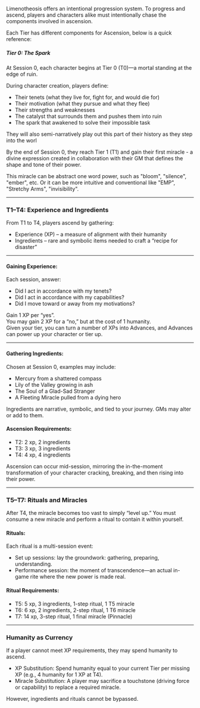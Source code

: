 Limenotheosis offers an intentional progression system. To progress and ascend, players and characters alike must intentionally chase the components involved in ascension. 

Each Tier has different components for Ascension, below is a quick reference: 
##### Tier 0: The Spark
At Session 0, each character begins at Tier 0 (T0)—a mortal standing at the edge of ruin. 

During character creation, players define:
- Their tenets (what they live for, fight for, and would die for)  
- Their motivation (what they pursue and what they flee)  
- Their strengths and weaknesses  
- The catalyst that surrounds them and pushes them into ruin
- The spark that awakened to solve their impossible task 

They will also semi-narratively play out this part of their history as they step into the worl

By the end of Session 0, they reach Tier 1 (T1) and gain their first miracle - a divine expression created in collaboration with their GM that defines the shape and tone of their power. 

This miracle can be abstract one word power, such as "bloom", "silence", "ember", etc. Or it can be more intuitive and conventional like "EMP", "Stretchy Arms", "invisibility". 

---
### T1–T4: Experience and Ingredients

From T1 to T4, players ascend by gathering:

- Experience (XP) – a measure of alignment with their humanity  
- Ingredients – rare and symbolic items needed to craft a “recipe for disaster” 

---
#### Gaining Experience:

Each session, answer:

- Did I act in accordance with my tenets?  
- Did I act in accordance with my capabilities?  
- Did I move toward or away from my motivations?  

Gain 1 XP per “yes”.  
You may gain 2 XP for a “no,” but at the cost of 1 humanity.  
Given your tier, you can turn a number of XPs into Advances, and Advances can power up your character or tier up. 

---
#### Gathering Ingredients:

Chosen at Session 0, examples may include:

- Mercury from a shattered compass  
- Lily of the Valley growing in ash  
- The Soul of a Glad-Sad Stranger  
- A Fleeting Miracle pulled from a dying hero  

Ingredients are narrative, symbolic, and tied to your journey. GMs may alter or add to them.

#### Ascension Requirements:

- T2: 2 xp, 2 ingredients  
- T3: 3 xp, 3 ingredients 
- T4: 4 xp, 4 ingredients  

Ascension can occur mid-session, mirroring the in-the-moment transformation of your character cracking, breaking, and then rising into their power.

---
### T5–T7: Rituals and Miracles

After T4, the miracle becomes too vast to simply “level up.” You must consume a new miracle and perform a ritual to contain it within yourself.

#### Rituals:

Each ritual is a multi-session event:

- Set up sessions: lay the groundwork: gathering, preparing, understanding.  
- Performance session: the moment of transcendence—an actual in-game rite where the new power is made real.  

#### Ritual Requirements:

- T5: 5 xp, 3 ingredients, 1-step ritual, 1 T5 miracle  
- T6: 6 xp, 2 ingredients, 2-step ritual, 1 T6 miracle  
- T7: 14 xp, 3-step ritual, 1 final miracle (Pinnacle)  

---
### Humanity as Currency

If a player cannot meet XP requirements, they may spend humanity to ascend.

- XP Substitution: Spend humanity equal to your current Tier per missing XP (e.g., 4 humanity for 1 XP at T4).  
- Miracle Substitution: A player may sacrifice a touchstone (driving force or capability) to replace a required miracle.  

However, ingredients and rituals cannot be bypassed.
